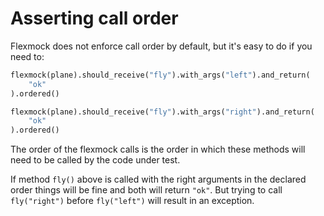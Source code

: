 # Asserting call order

Flexmock does not enforce call order by default, but it's easy to do if you need
to:

```python
flexmock(plane).should_receive("fly").with_args("left").and_return(
    "ok"
).ordered()

flexmock(plane).should_receive("fly").with_args("right").and_return(
    "ok"
).ordered()
```

The order of the flexmock calls is the order in which these methods will need to
be called by the code under test.

If method `fly()` above is called with the right arguments in the declared order
things will be fine and both will return `"ok"`. But trying to call `fly("right")`
before `fly("left")` will result in an exception.
